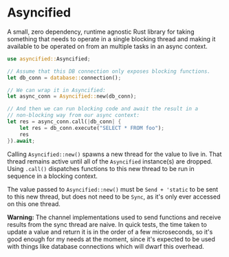 # Asyncified

A small, zero dependency, runtime agnostic Rust library for taking something that needs to operate in a single blocking thread and making it available to be operated on from an multiple tasks in an async context.

```rust
use asyncified::Asyncified;

// Assume that this DB connection only exposes blocking functions.
let db_conn = database::connection();

// We can wrap it in Asyncified:
let async_conn = Asyncified::new(db_conn);

// And then we can run blocking code and await the result in a
// non-blocking way from our async context:
let res = async_conn.call(|db_conn| {
    let res = db_conn.execute("SELECT * FROM foo");
    res
}).await;
```

Calling `Asyncified::new()` spawns a new thread for the value to live in. That thread remains active until all of the `Asyncified` instance(s) are dropped. Using `.call()` dispatches functions to this new thread to be run in sequence in a blocking context.

The value passed to `Asyncified::new()` must be `Send + 'static` to be sent to this new thread, but does not need to be `Sync`, as it's only ever accessed on this one thread.

**Warning:** The channel implementations used to send functions and receive results from the sync thread are naive. In quick tests, the time taken to update a value and return it is in the order of a few microseconds, so it's good enough for my needs at the moment, since it's expected to be used with things like database connections which will dwarf this overhead.